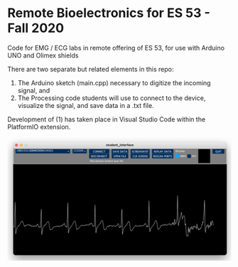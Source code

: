 # Remote Bioelectronics for ES 53 - Fall 2020

Code for EMG / ECG labs in remote offering of ES 53, for use with Arduino UNO and Olimex shields

There are two separate but related elements in this repo:

1. The Arduino sketch (main.cpp) necessary to digitize the incoming signal, and
2. The Processing code students will use to connect to the device, visualize the signal, and save data in a .txt file.  

Development of (1) has taken place in Visual Studio Code within the PlatformIO extension.


![student interface](img/screenshot.png)
